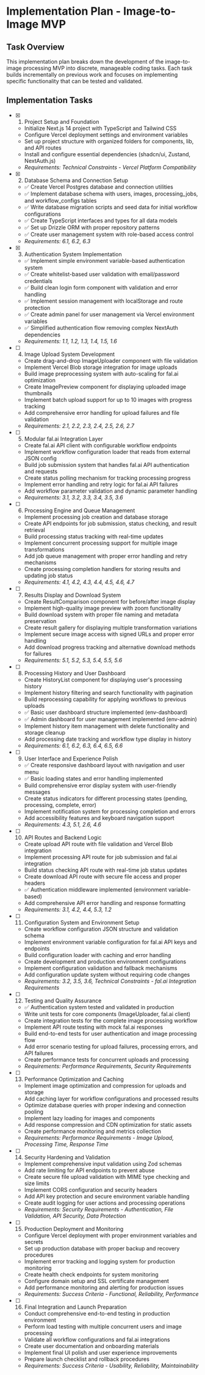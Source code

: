 # Implementation Plan - Image-to-Image MVP

## Task Overview

This implementation plan breaks down the development of the image-to-image processing MVP into discrete, manageable coding tasks. Each task builds incrementally on previous work and focuses on implementing specific functionality that can be tested and validated.

## Implementation Tasks

- [x] 1. Project Setup and Foundation

  - Initialize Next.js 14 project with TypeScript and Tailwind CSS
  - Configure Vercel deployment settings and environment variables
  - Set up project structure with organized folders for components, lib, and API routes
  - Install and configure essential dependencies (shadcn/ui, Zustand, NextAuth.js)
  - _Requirements: Technical Constraints - Vercel Platform Compatibility_

- [x] 2. Database Schema and Connection Setup

  - ✅ Create Vercel Postgres database and connection utilities
  - ✅ Implement database schema with users, images, processing_jobs, and workflow_configs tables
  - ✅ Write database migration scripts and seed data for initial workflow configurations
  - ✅ Create TypeScript interfaces and types for all data models
  - ✅ Set up Drizzle ORM with proper repository patterns
  - ✅ Create user management system with role-based access control
  - _Requirements: 6.1, 6.2, 6.3_

- [x] 3. Authentication System Implementation

  - ✅ Implement simple environment variable-based authentication system
  - ✅ Create whitelist-based user validation with email/password credentials
  - ✅ Build clean login form component with validation and error handling
  - ✅ Implement session management with localStorage and route protection
  - ✅ Create admin panel for user management via Vercel environment variables
  - ✅ Simplified authentication flow removing complex NextAuth dependencies
  - _Requirements: 1.1, 1.2, 1.3, 1.4, 1.5, 1.6_

- [ ] 4. Image Upload System Development

  - Create drag-and-drop ImageUploader component with file validation
  - Implement Vercel Blob storage integration for image uploads
  - Build image preprocessing system with auto-scaling for fal.ai optimization
  - Create ImagePreview component for displaying uploaded image thumbnails
  - Implement batch upload support for up to 10 images with progress tracking
  - Add comprehensive error handling for upload failures and file validation
  - _Requirements: 2.1, 2.2, 2.3, 2.4, 2.5, 2.6, 2.7_

- [ ] 5. Modular fal.ai Integration Layer

  - Create fal.ai API client with configurable workflow endpoints
  - Implement workflow configuration loader that reads from external JSON config
  - Build job submission system that handles fal.ai API authentication and requests
  - Create status polling mechanism for tracking processing progress
  - Implement error handling and retry logic for fal.ai API failures
  - Add workflow parameter validation and dynamic parameter handling
  - _Requirements: 3.1, 3.2, 3.3, 3.4, 3.5, 3.6_

- [ ] 6. Processing Engine and Queue Management

  - Implement processing job creation and database storage
  - Create API endpoints for job submission, status checking, and result retrieval
  - Build processing status tracking with real-time updates
  - Implement concurrent processing support for multiple image transformations
  - Add job queue management with proper error handling and retry mechanisms
  - Create processing completion handlers for storing results and updating job status
  - _Requirements: 4.1, 4.2, 4.3, 4.4, 4.5, 4.6, 4.7_

- [ ] 7. Results Display and Download System

  - Create ResultComparison component for before/after image display
  - Implement high-quality image preview with zoom functionality
  - Build download system with proper file naming and metadata preservation
  - Create result gallery for displaying multiple transformation variations
  - Implement secure image access with signed URLs and proper error handling
  - Add download progress tracking and alternative download methods for failures
  - _Requirements: 5.1, 5.2, 5.3, 5.4, 5.5, 5.6_

- [ ] 8. Processing History and User Dashboard

  - Create HistoryList component for displaying user's processing history
  - Implement history filtering and search functionality with pagination
  - Build reprocessing capability for applying workflows to previous uploads
  - ✅ Basic user dashboard structure implemented (env-dashboard)
  - ✅ Admin dashboard for user management implemented (env-admin)
  - Implement history item management with delete functionality and storage cleanup
  - Add processing date tracking and workflow type display in history
  - _Requirements: 6.1, 6.2, 6.3, 6.4, 6.5, 6.6_

- [ ] 9. User Interface and Experience Polish

  - ✅ Create responsive dashboard layout with navigation and user menu
  - ✅ Basic loading states and error handling implemented
  - Build comprehensive error display system with user-friendly messages
  - Create status indicators for different processing states (pending, processing, complete, error)
  - Implement notification system for processing completion and errors
  - Add accessibility features and keyboard navigation support
  - _Requirements: 4.3, 5.1, 2.6, 4.6_

- [ ] 10. API Routes and Backend Logic

  - Create upload API route with file validation and Vercel Blob integration
  - Implement processing API route for job submission and fal.ai integration
  - Build status checking API route with real-time job status updates
  - Create download API route with secure file access and proper headers
  - ✅ Authentication middleware implemented (environment variable-based)
  - Add comprehensive API error handling and response formatting
  - _Requirements: 3.1, 4.2, 4.4, 5.3, 1.2_

- [ ] 11. Configuration System and Environment Setup

  - Create workflow configuration JSON structure and validation schema
  - Implement environment variable configuration for fal.ai API keys and endpoints
  - Build configuration loader with caching and error handling
  - Create development and production environment configurations
  - Implement configuration validation and fallback mechanisms
  - Add configuration update system without requiring code changes
  - _Requirements: 3.2, 3.5, 3.6, Technical Constraints - fal.ai Integration Requirements_

- [ ] 12. Testing and Quality Assurance

  - ✅ Authentication system tested and validated in production
  - Write unit tests for core components (ImageUploader, fal.ai client)
  - Create integration tests for the complete image processing workflow
  - Implement API route testing with mock fal.ai responses
  - Build end-to-end tests for user authentication and image processing flow
  - Add error scenario testing for upload failures, processing errors, and API failures
  - Create performance tests for concurrent uploads and processing
  - _Requirements: Performance Requirements, Security Requirements_

- [ ] 13. Performance Optimization and Caching

  - Implement image optimization and compression for uploads and storage
  - Add caching layer for workflow configurations and processed results
  - Optimize database queries with proper indexing and connection pooling
  - Implement lazy loading for images and components
  - Add response compression and CDN optimization for static assets
  - Create performance monitoring and metrics collection
  - _Requirements: Performance Requirements - Image Upload, Processing Time, Response Time_

- [ ] 14. Security Hardening and Validation

  - Implement comprehensive input validation using Zod schemas
  - Add rate limiting for API endpoints to prevent abuse
  - Create secure file upload validation with MIME type checking and size limits
  - Implement CORS configuration and security headers
  - Add API key protection and secure environment variable handling
  - Create audit logging for user actions and processing operations
  - _Requirements: Security Requirements - Authentication, File Validation, API Security, Data Protection_

- [ ] 15. Production Deployment and Monitoring

  - Configure Vercel deployment with proper environment variables and secrets
  - Set up production database with proper backup and recovery procedures
  - Implement error tracking and logging system for production monitoring
  - Create health check endpoints for system monitoring
  - Configure domain setup and SSL certificate management
  - Add performance monitoring and alerting for production issues
  - _Requirements: Success Criteria - Functional, Reliability, Performance_

- [ ] 16. Final Integration and Launch Preparation
  - Conduct comprehensive end-to-end testing in production environment
  - Perform load testing with multiple concurrent users and image processing
  - Validate all workflow configurations and fal.ai integrations
  - Create user documentation and onboarding materials
  - Implement final UI polish and user experience improvements
  - Prepare launch checklist and rollback procedures
  - _Requirements: Success Criteria - Usability, Reliability, Maintainability_
